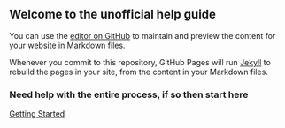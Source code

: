 ## Welcome to the unofficial help guide

You can use the [editor on GitHub](https://github.com/oli-ctrl/.md-website/edit/gh-pages/index.md) to maintain and preview the content for your website in Markdown files.

Whenever you commit to this repository, GitHub Pages will run [Jekyll](https://jekyllrb.com/) to rebuild the pages in your site, from the content in your Markdown files.

### Need help with the entire process, if so then start here

[Getting Started](/getting_sidequest/)





<script> const num = Math.round(Math.random() * 10000000); document.getElementById("contributors-im").src += `&${num}`; </script>
